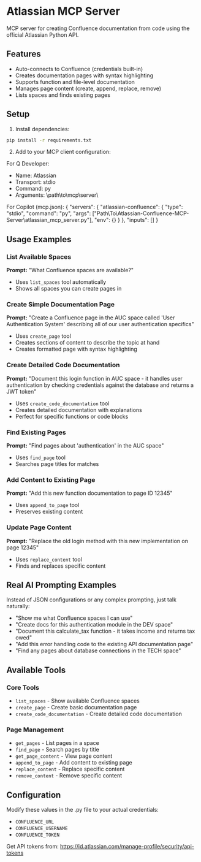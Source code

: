 # Atlassian MCP Server

MCP server for creating Confluence documentation from code using the official Atlassian Python API.

## Features

- Auto-connects to Confluence (credentials built-in)
- Creates documentation pages with syntax highlighting
- Supports function and file-level documentation
- Manages page content (create, append, replace, remove)
- Lists spaces and finds existing pages

## Setup

1. Install dependencies:
```bash
pip install -r requirements.txt
```

2. Add to your MCP client configuration:

For Q Developer:
- Name: Atlassian
- Transport: stdio
- Command: py
- Arguments: \path\to\mcp\server\

For Copilot (mcp.json):
{
	"servers": {
		"atlassian-confluence": {
			"type": "stdio",
			"command": "py",
			"args": ["Path\\To\\Atlassian-Confluence-MCP-Server\\atlassian_mcp_server.py"],
			"env": {}
		}
	},
	"inputs": []
}


## Usage Examples

### List Available Spaces
**Prompt:** "What Confluence spaces are available?"
- Uses `list_spaces` tool automatically
- Shows all spaces you can create pages in

### Create Simple Documentation Page
**Prompt:** "Create a Confluence page in the AUC space called 'User Authentication System' describing all of our user authentication specifics"
- Uses `create_page` tool
- Creates sections of content to describe the topic at hand
- Creates formatted page with syntax highlighting

### Create Detailed Code Documentation
**Prompt:** "Document this login function in AUC space - it handles user authentication by checking credentials against the database and returns a JWT token"
- Uses `create_code_documentation` tool
- Creates detailed documentation with explanations
- Perfect for specific functions or code blocks

### Find Existing Pages
**Prompt:** "Find pages about 'authentication' in the AUC space"
- Uses `find_page` tool
- Searches page titles for matches

### Add Content to Existing Page
**Prompt:** "Add this new function documentation to page ID 12345"
- Uses `append_to_page` tool
- Preserves existing content

### Update Page Content
**Prompt:** "Replace the old login method with this new implementation on page 12345"
- Uses `replace_content` tool
- Finds and replaces specific content

## Real AI Prompting Examples

Instead of JSON configurations or any complex prompting, just talk naturally:

- "Show me what Confluence spaces I can use"
- "Create docs for this authentication module in the DEV space"
- "Document this calculate_tax function - it takes income and returns tax owed"
- "Add this error handling code to the existing API documentation page"
- "Find any pages about database connections in the TECH space"

## Available Tools

### Core Tools
- `list_spaces` - Show available Confluence spaces
- `create_page` - Create basic documentation page
- `create_code_documentation` - Create detailed code documentation

### Page Management
- `get_pages` - List pages in a space
- `find_page` - Search pages by title
- `get_page_content` - View page content
- `append_to_page` - Add content to existing page
- `replace_content` - Replace specific content
- `remove_content` - Remove specific content

## Configuration

Modify these values in the .py file to your actual credentials:
- `CONFLUENCE_URL`
- `CONFLUENCE_USERNAME` 
- `CONFLUENCE_TOKEN`

Get API tokens from: https://id.atlassian.com/manage-profile/security/api-tokens